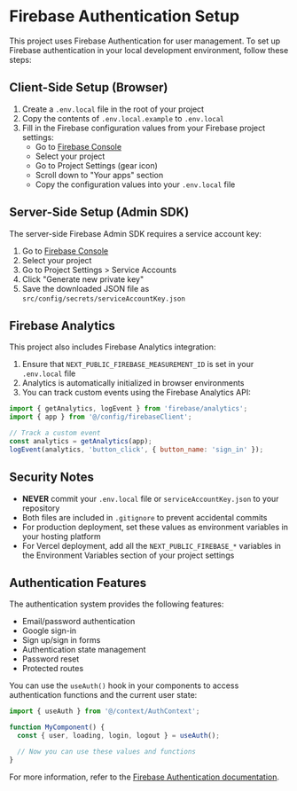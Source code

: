 # Firebase Authentication Setup

This project uses Firebase Authentication for user management. To set up Firebase authentication in your local development environment, follow these steps:

## Client-Side Setup (Browser)

1. Create a `.env.local` file in the root of your project
2. Copy the contents of `.env.local.example` to `.env.local`
3. Fill in the Firebase configuration values from your Firebase project settings:
   - Go to [Firebase Console](https://console.firebase.google.com/)
   - Select your project
   - Go to Project Settings (gear icon)
   - Scroll down to "Your apps" section
   - Copy the configuration values into your `.env.local` file

## Server-Side Setup (Admin SDK)

The server-side Firebase Admin SDK requires a service account key:

1. Go to [Firebase Console](https://console.firebase.google.com/)
2. Select your project
3. Go to Project Settings > Service Accounts
4. Click "Generate new private key"
5. Save the downloaded JSON file as `src/config/secrets/serviceAccountKey.json`

## Firebase Analytics

This project also includes Firebase Analytics integration:

1. Ensure that `NEXT_PUBLIC_FIREBASE_MEASUREMENT_ID` is set in your `.env.local` file
2. Analytics is automatically initialized in browser environments
3. You can track custom events using the Firebase Analytics API:

```jsx
import { getAnalytics, logEvent } from 'firebase/analytics';
import { app } from '@/config/firebaseClient';

// Track a custom event
const analytics = getAnalytics(app);
logEvent(analytics, 'button_click', { button_name: 'sign_in' });
```

## Security Notes

- **NEVER** commit your `.env.local` file or `serviceAccountKey.json` to your repository
- Both files are included in `.gitignore` to prevent accidental commits
- For production deployment, set these values as environment variables in your hosting platform
- For Vercel deployment, add all the `NEXT_PUBLIC_FIREBASE_*` variables in the Environment Variables section of your project settings

## Authentication Features

The authentication system provides the following features:

- Email/password authentication
- Google sign-in
- Sign up/sign in forms
- Authentication state management
- Password reset
- Protected routes

You can use the `useAuth()` hook in your components to access authentication functions and the current user state:

```jsx
import { useAuth } from '@/context/AuthContext';

function MyComponent() {
  const { user, loading, login, logout } = useAuth();

  // Now you can use these values and functions
}
```

For more information, refer to the [Firebase Authentication documentation](https://firebase.google.com/docs/auth). 